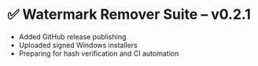 # ✅ Watermark Remover Suite – v0.2.1

- Added GitHub release publishing
- Uploaded signed Windows installers
- Preparing for hash verification and CI automation
